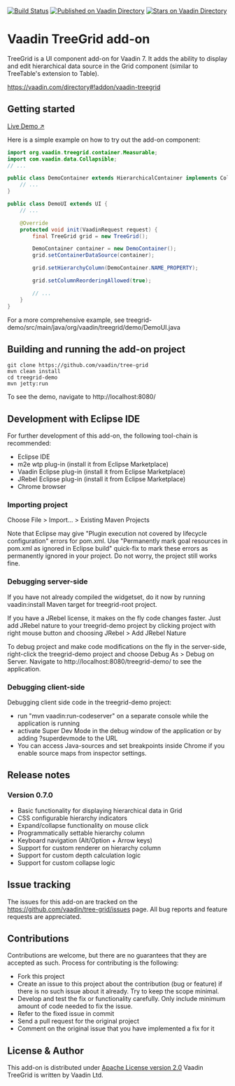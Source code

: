 [![Build Status](https://travis-ci.org/vaadin/tree-grid.svg?branch=master)](https://travis-ci.org/vaadin/tree-grid)
[![Published on Vaadin  Directory](https://img.shields.io/badge/Vaadin%20Directory-published-00b4f0.svg)](https://vaadin.com/directory/component/vaadin-treegrid)
[![Stars on Vaadin Directory](https://img.shields.io/vaadin-directory/star/vaadin-treegrid.svg)](https://vaadin.com/directory/component/vaadin-treegrid)


# Vaadin TreeGrid add-on

TreeGrid is a UI component add-on for Vaadin 7. It adds the ability to display and edit hierarchical data source in the Grid component (similar to TreeTable's extension to Table).

https://vaadin.com/directory#!addon/vaadin-treegrid

## Getting started
[Live Demo ↗](http://adam.app.fi/treegrid)

Here is a simple example on how to try out the add-on component:

```java
import org.vaadin.treegrid.container.Measurable;
import com.vaadin.data.Collapsible;
// ...

public class DemoContainer extends HierarchicalContainer implements Collapsible, Measurable {
    // ...
}
```

```java
public class DemoUI extends UI {
    // ...

    @Override
    protected void init(VaadinRequest request) {
        final TreeGrid grid = new TreeGrid();

        DemoContainer container = new DemoContainer();
        grid.setContainerDataSource(container);

        grid.setHierarchyColumn(DemoContainer.NAME_PROPERTY);

        grid.setColumnReorderingAllowed(true);

        // ...
    }
}
```

For a more comprehensive example, see treegrid-demo/src/main/java/org/vaadin/treegrid/demo/DemoUI.java

## Building and running the add-on project

```
git clone https://github.com/vaadin/tree-grid
mvn clean install
cd treegrid-demo
mvn jetty:run
```

To see the demo, navigate to http://localhost:8080/

## Development with Eclipse IDE

For further development of this add-on, the following tool-chain is recommended:
- Eclipse IDE
- m2e wtp plug-in (install it from Eclipse Marketplace)
- Vaadin Eclipse plug-in (install it from Eclipse Marketplace)
- JRebel Eclipse plug-in (install it from Eclipse Marketplace)
- Chrome browser

### Importing project

Choose File > Import... > Existing Maven Projects

Note that Eclipse may give "Plugin execution not covered by lifecycle configuration" errors for pom.xml. Use "Permanently mark goal resources in pom.xml as ignored in Eclipse build" quick-fix to mark these errors as permanently ignored in your project. Do not worry, the project still works fine. 

### Debugging server-side

If you have not already compiled the widgetset, do it now by running vaadin:install Maven target for treegrid-root project.

If you have a JRebel license, it makes on the fly code changes faster. Just add JRebel nature to your treegrid-demo project by clicking project with right mouse button and choosing JRebel > Add JRebel Nature

To debug project and make code modifications on the fly in the server-side, right-click the treegrid-demo project and choose Debug As > Debug on Server. Navigate to http://localhost:8080/treegrid-demo/ to see the application.

### Debugging client-side

Debugging client side code in the treegrid-demo project:
  - run "mvn vaadin:run-codeserver" on a separate console while the application is running
  - activate Super Dev Mode in the debug window of the application or by adding ?superdevmode to the URL
  - You can access Java-sources and set breakpoints inside Chrome if you enable source maps from inspector settings.
 
## Release notes

### Version 0.7.0
- Basic functionality for displaying hierarchical data in Grid
- CSS configurable hierarchy indicators
- Expand/collapse functionality on mouse click
- Programmatically settable hierarchy column
- Keyboard navigation (Alt/Option + Arrow keys)
- Support for custom renderer on hierarchy column
- Support for custom depth calculation logic
- Support for custom collapse logic

## Issue tracking

The issues for this add-on are tracked on the https://github.com/vaadin/tree-grid/issues page. All bug reports and feature requests are appreciated.

## Contributions

Contributions are welcome, but there are no guarantees that they are accepted as such. Process for contributing is the following:
- Fork this project
- Create an issue to this project about the contribution (bug or feature) if there is no such issue about it already. Try to keep the scope minimal.
- Develop and test the fix or functionality carefully. Only include minimum amount of code needed to fix the issue.
- Refer to the fixed issue in commit
- Send a pull request for the original project
- Comment on the original issue that you have implemented a fix for it

## License & Author
This add-on is distributed under [Apache License version 2.0](LICENSE.txt)
Vaadin TreeGrid is written by Vaadin Ltd.
